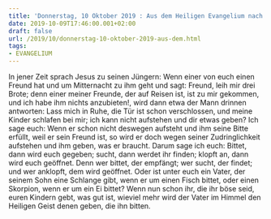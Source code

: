 ```yaml
---
title: 'Donnerstag, 10 Oktober 2019 : Aus dem Heiligen Evangelium nach Lukas - Lk 11,5-13.'
date: 2019-10-09T17:46:00.001+02:00
draft: false
url: /2019/10/donnerstag-10-oktober-2019-aus-dem.html
tags: 
- EVANGELIUM
---
```


In jener Zeit sprach Jesus zu seinen Jüngern: Wenn einer von euch einen Freund hat und um Mitternacht zu ihm geht und sagt: Freund, leih mir drei Brote; denn einer meiner Freunde, der auf Reisen ist, ist zu mir gekommen, und ich habe ihm nichts anzubieten!, wird dann etwa der Mann drinnen antworten: Lass mich in Ruhe, die Tür ist schon verschlossen, und meine Kinder schlafen bei mir; ich kann nicht aufstehen und dir etwas geben? Ich sage euch: Wenn er schon nicht deswegen aufsteht und ihm seine Bitte erfüllt, weil er sein Freund ist, so wird er doch wegen seiner Zudringlichkeit aufstehen und ihm geben, was er braucht. Darum sage ich euch: Bittet, dann wird euch gegeben; sucht, dann werdet ihr finden; klopft an, dann wird euch geöffnet. Denn wer bittet, der empfängt; wer sucht, der findet; und wer anklopft, dem wird geöffnet. Oder ist unter euch ein Vater, der seinem Sohn eine Schlange gibt, wenn er um einen Fisch bittet, oder einen Skorpion, wenn er um ein Ei bittet? Wenn nun schon ihr, die ihr böse seid, euren Kindern gebt, was gut ist, wieviel mehr wird der Vater im Himmel den Heiligen Geist denen geben, die ihn bitten.